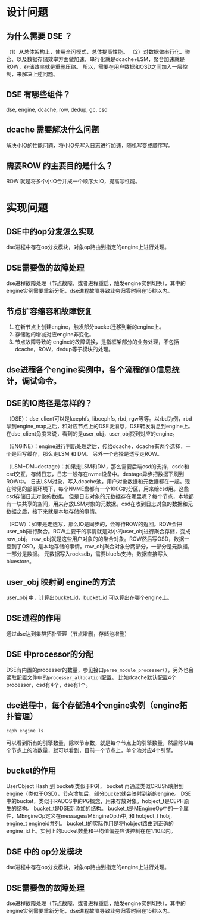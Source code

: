 
# 设计问题
## 为什么需要 DSE ？
（1）从总体架构上，使用全闪模式，总体提高性能。
（2）对数据做串行化、聚合、以及数据存储效率方面做加速，串行化就是dcache+LSM，聚合加速就是ROW，存储效率就是重删压缩。
所以，需要在用户数据和OSD之间加入一层控制，来解决上述问题。

## DSE 有哪些组件？
dse, engine, dcache, row, dedup, gc, csd

## dcache 需要解决什么问题
解决小IO的性能问题，将小IO先写入日志进行加速，随机写变成顺序写。


## 需要ROW 的主要目的是什么？
ROW 就是将多个小IO合并成一个顺序大IO，提高写性能。


# 实现问题
## DSE中的op分发怎么实现
dse进程中存在op分发模块，对象op路由到指定的engine上进行处理。

## DSE需要做的故障处理
dse进程故障处理（节点故障，或者进程重启，触发engine实例切换），其中的engine实例需要重新分配，dse进程故障导致业务归零时间在15秒以内。

## 节点扩容缩容和故障恢复
1. 在新节点上创建engine，触发部分bucket迁移到新的engine上。
2. 存储池的增减对应engine非变化。
3. 节点故障导致的 engine的故障切换，是指框架部分的业务处理，不包括dcache，ROW，dedup等子模块的处理。

## dse进程各个engine实例中，各个流程的IO信息统计，调试命令。

## DSE的IO路径是怎样的？
（DSE）：dse_client可以是kcephfs, libcephfs, rbd, rgw等等。以rbd为例，rbd拿到engine_map之后，和对应节点上的DSE发消息，DSE转发消息到engine上。
在dse_client角度来说，看到的是user_obj，user_obj找到对应的engine。

（ENGINE）：engine进行判断处理之后，传给dcache，dcache有两个选择，一个是回写缓存，那么走LSM 和 DM。 另外一个选择是透写走ROW。

（LSM+DM+destage）：如果走LSM和DM，那么需要后端csd的支持，csdc和csd交互，存储日志，日志一般存在nvme设备中。destage异步把数据下刷到ROW中。
日志LSM对象，写入dcache池，用户对象数据和元数据都在一起。现在常见的部署环境下，每个NVME盘都有一个100G的分区，用来给csd用。这些csd存储日志对象的数据。
但是日志对象的元数据存在哪里呢？每个节点，本地都有一块共享的空间，用来存放LSM对象的元数据。csd在收到日志对象的数据和元数据之后，接下来就是本地存储的事情。


（ROW）：如果是走透写，那么IO是同步的，会等待ROW的返回。ROW会把user_obj进行聚合。ROW主要干的事情就是对小的user_obj进行聚合存储，变成row_obj。
row_obj就是这些用户对象的的聚合对象。ROW然后写OSD，数据一旦到了OSD，是本地存储的事情。row_obj聚合对象分两部分，一部分是元数据，一部分是数据。
元数据写入rocksdb，需要bluefs支持。数据直接写入bluestore。


## user_obj 映射到 engine的方法
user_obj 中，计算出bucket_id，bucket_id 可以算出在哪个engine上。

## DSE进程的作用
通过dse达到集群拓扑管理（节点增删，存储池增删）

## DSE 中processor的分配
DSE有内置的processer的数量，参见接口`parse_module_processer()`，另外也会读取配置文件中的`processer_allocation`配置。
比如dcache默认配置4个processor，csd有4个，dse有1个。

## dse进程中，每个存储池4个engine实例（engine拓扑管理）
```
ceph engine ls
```
可以看到所有的引擎数量，除以节点数，就是每个节点上的引擎数量，然后除以每个节点上的池数量，就可以看到，目前一个节点上，单个池对应4个引擎。

## bucket的作用
UserObject Hash 到 bucket(类似于PG)， bucket 再通过类似CRUSh映射到engine（类似于OSD），节点增加后，部分bucket就会映射到新的engine。
DSE中的bucket，类似于RADOS中的PG概念，用来存放对象。hobject_t是CEPH原生的结构。 bucket_t是DSE新添加的结构。
bucket_t是MEngineOp中的一个属性，MEngineOp定义在messages/MEngineOp.h中, 和 hobject_t hobj, engine_t engineid并列。
bucket_t的实际作用是将hobject路由到正确的engine_id上。实例上的bucket数量和平均值偏差应该控制在在1/10以内。

## DSE 中的 op分发模块
dse进程中存在op分发模块，对象op路由到指定的engine上进行处理。

## DSE需要做的故障处理
dse进程故障处理（节点故障，或者进程重启，触发engine实例切换），其中的engine实例需要重新分配，dse进程故障导致业务归零时间在15秒以内。
